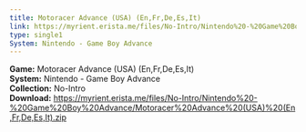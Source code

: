 ```yaml
---
title: Motoracer Advance (USA) (En,Fr,De,Es,It)
link: https://myrient.erista.me/files/No-Intro/Nintendo%20-%20Game%20Boy%20Advance/Motoracer%20Advance%20(USA)%20(En,Fr,De,Es,It).zip
type: single1
System: Nintendo - Game Boy Advance
---
```

<b>Game:</b> Motoracer Advance (USA) (En,Fr,De,Es,It)<br>
<b>System:</b> Nintendo - Game Boy Advance<br>
<b>Collection:</b> No-Intro<br>
<b>Download:</b> https://myrient.erista.me/files/No-Intro/Nintendo%20-%20Game%20Boy%20Advance/Motoracer%20Advance%20(USA)%20(En,Fr,De,Es,It).zip